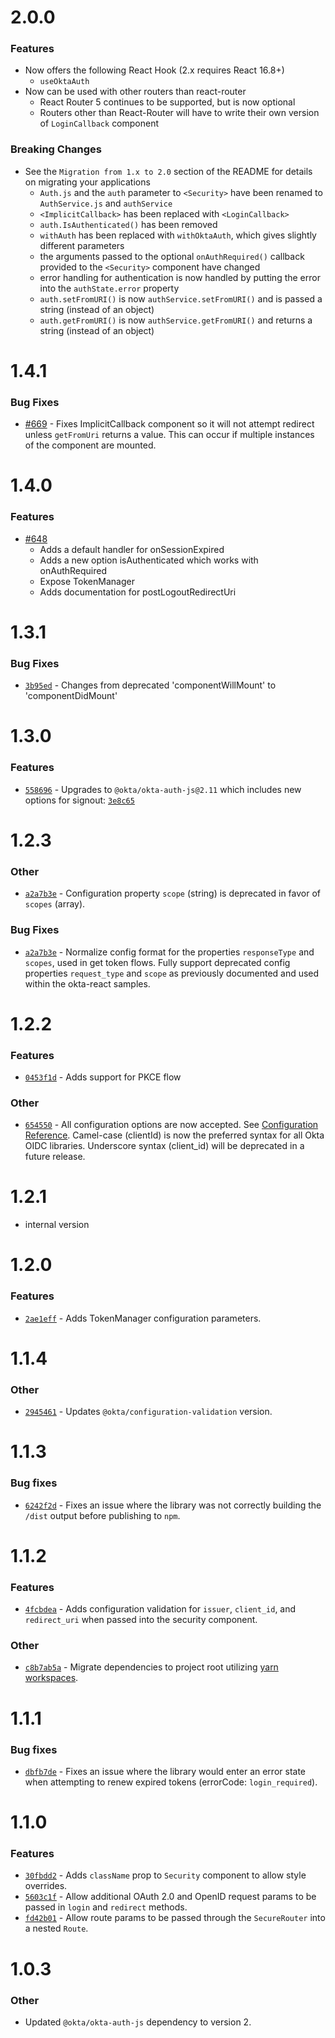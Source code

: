 # 2.0.0

### Features

- Now offers the following React Hook (2.x requires React 16.8+)
  - `useOktaAuth` 
- Now can be used with other routers than react-router
  - React Router 5 continues to be supported, but is now optional
  - Routers other than React-Router will have to write their own version of `LoginCallback` component 

### Breaking Changes
- See the `Migration from 1.x to 2.0` section of the README for details on migrating your applications
  - `Auth.js` and the `auth` parameter to `<Security>` have been renamed to `AuthService.js` and `authService`
  - `<ImplicitCallback>` has been replaced with `<LoginCallback>`
  - `auth.IsAuthenticated()` has been removed
  - `withAuth` has been replaced with `withOktaAuth`, which gives slightly different parameters
  - the arguments passed to the optional `onAuthRequired()` callback provided to the `<Security>` component have changed
  - error handling for authentication is now handled by putting the error into the `authState.error` property
  - `auth.setFromURI()` is now `authService.setFromURI()` and is passed a string (instead of an object)
  - `auth.getFromURI()` is now `authService.getFromURI()` and returns a string (instead of an object)

# 1.4.1

### Bug Fixes

- [#669](https://github.com/okta/okta-oidc-js/pull/669) - Fixes ImplicitCallback component so it will not attempt redirect unless `getFromUri` returns a value. This can occur if multiple instances of the component are mounted.

# 1.4.0

### Features

- [#648](https://github.com/okta/okta-oidc-js/pull/648)
  - Adds a default handler for onSessionExpired
  - Adds a new option isAuthenticated which works with onAuthRequired
  - Expose TokenManager
  - Adds documentation for postLogoutRedirectUri

# 1.3.1

### Bug Fixes

- [`3b95ed`](https://github.com/okta/okta-oidc-js/commit/3b95ed3533ad969bf96194933769f6091e018c3b) -  Changes from deprecated 'componentWillMount' to 'componentDidMount'

# 1.3.0

### Features

- [`558696`](https://github.com/okta/okta-oidc-js/commit/5586962c137d7ef0788744dbf0c1dc9f7d411ad0) - Upgrades to `@okta/okta-auth-js@2.11` which includes new options for signout: [`3e8c65`](https://github.com/okta/okta-auth-js/commit/3e8c654b99de771549775eb566f9349c86ed89b6)

# 1.2.3

### Other
- [`a2a7b3e`](https://github.com/okta/okta-oidc-js/commit/a2a7b3e695d40e29d473be89e90340fbf5c4c56b) - Configuration property `scope` (string) is deprecated in favor of `scopes` (array).

### Bug Fixes

- [`a2a7b3e`](https://github.com/okta/okta-oidc-js/commit/a2a7b3e695d40e29d473be89e90340fbf5c4c56b) - Normalize config format for the properties `responseType` and `scopes`, used in get token flows. Fully support deprecated config properties `request_type` and `scope` as previously documented and used within the okta-react samples.

# 1.2.2

### Features

- [`0453f1d`](https://github.com/okta/okta-oidc-js/commit/0453f1d2ec13695b3ad73b01f5336bb4d606eff5) - Adds support for PKCE flow

### Other

- [`654550`](https://github.com/okta/okta-oidc-js/commit/6545506921cbe6e8f15076e45e908f285a6e2f1e) - All configuration options are now accepted. See [Configuration Reference](https://github.com/okta/okta-auth-js#configuration-reference). Camel-case (clientId) is now the preferred syntax for all Okta OIDC libraries. Underscore syntax (client_id) will be deprecated in a future release.

# 1.2.1

- internal version

# 1.2.0

### Features

- [`2ae1eff`](https://github.com/okta/okta-oidc-js/commit/2ae1effe948c35d112f58f12fbf3b4730e3a24e4) - Adds TokenManager configuration parameters.

# 1.1.4

### Other

- [`2945461`](https://github.com/okta/okta-oidc-js/pull/338/commits/294546166a41173b699579d7d647ba7d5cab0764) - Updates `@okta/configuration-validation` version.

# 1.1.3

### Bug fixes

- [`6242f2d`](https://github.com/okta/okta-oidc-js/pull/332/commits/6242f2d1586aabd80e60b3b237d5b5136bfd95e9) - Fixes an issue where the library was not correctly building the `/dist` output before publishing to `npm`.

# 1.1.2

### Features

- [`4fcbdea`](https://github.com/okta/okta-oidc-js/pull/320/commits/4fcbdea5e6bb626305825699a6f0912c7cdcf318) - Adds configuration validation for `issuer`, `client_id`, and `redirect_uri` when passed into the security component.

### Other

- [`c8b7ab5a`](https://github.com/okta/okta-oidc-js/commit/c8b7ab5aacecf5793efb6a626c0a24a78147ded9#diff-b8cfe5f7aa410fb30a335b09346dc4d2) - Migrate dependencies to project root utilizing [yarn workspaces](https://yarnpkg.com/lang/en/docs/workspaces/).

# 1.1.1

### Bug fixes

- [`dbfb7de`](https://github.com/okta/okta-oidc-js/commit/dbfb7de3b41e932559ffa70790eeeca1dd30c270) - Fixes an issue where the library would enter an error state when attempting to renew expired tokens (errorCode: `login_required`).

# 1.1.0

### Features

- [`30fbdd2`](https://github.com/okta/okta-oidc-js/commit/30fbdd2da7e2d7dec4004b66c994963c056a351f) - Adds `className` prop to `Security` component to allow style overrides.
- [`5603c1f`](https://github.com/okta/okta-oidc-js/commit/5603c1f1924bbf4de271d599b97d0ed187715b74) - Allow additional OAuth 2.0 and OpenID request params to be passed in `login` and `redirect` methods.
- [`fd42b01`](https://github.com/okta/okta-oidc-js/commit/fd42b012595d2d63869a1a512b2cba7da9ad3225) - Allow route params to be passed through the `SecureRouter` into a nested `Route`.

# 1.0.3

### Other

- Updated `@okta/okta-auth-js` dependency to version 2.
